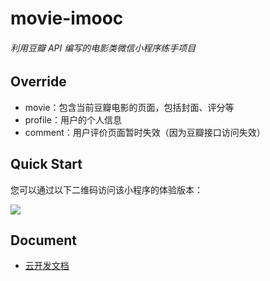 # movie-imooc

<h6>利用豆瓣 API 编写的电影类微信小程序练手项目</h6>

## Override

* movie：包含当前豆瓣电影的页面，包括封面、评分等
* profile：用户的个人信息
* comment：用户评价页面暂时失效（因为豆瓣接口访问失效）

## Quick Start

您可以通过以下二维码访问该小程序的体验版本：

![](./assets/qrcode.png)

## Document

- [云开发文档](https://developers.weixin.qq.com/miniprogram/dev/wxcloud/basis/getting-started.html)

